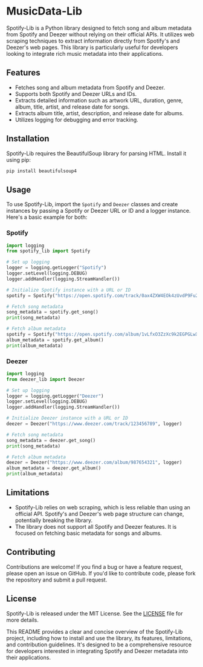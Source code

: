 # MusicData-Lib

Spotify-Lib is a Python library designed to fetch song and album metadata from Spotify and Deezer without relying on their official APIs. It utilizes web scraping techniques to extract information directly from Spotify's and Deezer's web pages. This library is particularly useful for developers looking to integrate rich music metadata into their applications.

## Features

- Fetches song and album metadata from Spotify and Deezer.
- Supports both Spotify and Deezer URLs and IDs.
- Extracts detailed information such as artwork URL, duration, genre, album, title, artist, and release date for songs.
- Extracts album title, artist, description, and release date for albums.
- Utilizes logging for debugging and error tracking.

## Installation

Spotify-Lib requires the BeautifulSoup library for parsing HTML. Install it using pip:

```bash
pip install beautifulsoup4
```

## Usage

To use Spotify-Lib, import the `Spotify` and `Deezer` classes and create instances by passing a Spotify or Deezer URL or ID and a logger instance. Here's a basic example for both:

### Spotify

```python
import logging
from spotify_lib import Spotify

# Set up logging
logger = logging.getLogger("Spotify")
logger.setLevel(logging.DEBUG)
logger.addHandler(logging.StreamHandler())

# Initialize Spotify instance with a URL or ID
spotify = Spotify("https://open.spotify.com/track/0ax4ZXW4EOk4zUvdP9Fu2H", logger)

# Fetch song metadata
song_metadata = spotify.get_song()
print(song_metadata)

# Fetch album metadata
spotify = Spotify("https://open.spotify.com/album/1vLfxO3ZzXc9k2EGPGLwX6", logger)
album_metadata = spotify.get_album()
print(album_metadata)
```

### Deezer

```python
import logging
from deezer_lib import Deezer

# Set up logging
logger = logging.getLogger("Deezer")
logger.setLevel(logging.DEBUG)
logger.addHandler(logging.StreamHandler())

# Initialize Deezer instance with a URL or ID
deezer = Deezer("https://www.deezer.com/track/123456789", logger)

# Fetch song metadata
song_metadata = deezer.get_song()
print(song_metadata)

# Fetch album metadata
deezer = Deezer("https://www.deezer.com/album/987654321", logger)
album_metadata = deezer.get_album()
print(album_metadata)
```

## Limitations

- Spotify-Lib relies on web scraping, which is less reliable than using an official API. Spotify's and Deezer's web page structure can change, potentially breaking the library.
- The library does not support all Spotify and Deezer features. It is focused on fetching basic metadata for songs and albums.

## Contributing

Contributions are welcome! If you find a bug or have a feature request, please open an issue on GitHub. If you'd like to contribute code, please fork the repository and submit a pull request.

## License

Spotify-Lib is released under the MIT License. See the [LICENSE](LICENSE) file for more details.

This README provides a clear and concise overview of the Spotify-Lib project, including how to install and use the library, its features, limitations, and contribution guidelines. It's designed to be a comprehensive resource for developers interested in integrating Spotify and Deezer metadata into their applications.
